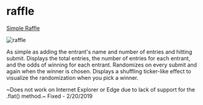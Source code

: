 # raffle

[Simple Raffle](https://jhadev.github.io/raffle/)

![raffle](https://user-images.githubusercontent.com/42519030/53685576-91582e80-3cea-11e9-9b88-9cd6b57c24d2.gif)

As simple as adding the entrant's name and number of entries and hitting submit. Displays the total entries, the number of entries for each entrant, and the odds of winning for each entrant. Randomizes on every submit and again when the winner is chosen. Displays a shuffling ticker-like effect to visualize the randomization when you pick a winner.

~Does not work on Internet Explorer or Edge due to lack of support for the .flat() method.~ Fixed - 2/20/2019
